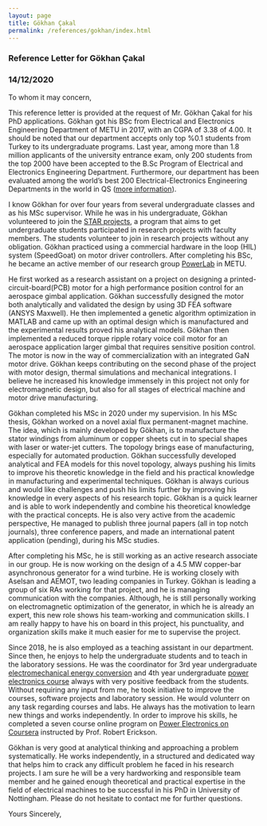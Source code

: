 ```yaml
---
layout: page
title: Gökhan Çakal
permalink: /references/gokhan/index.html
---
```


### Reference Letter for Gökhan Çakal

### 14/12/2020

To whom it may concern,

This reference letter is provided at the request of Mr. Gökhan Çakal for his PhD applications. Gökhan got his BSc from Electrical and Electronics Engineering Department of METU in 2017, with an CGPA of 3.38 of 4.00. It should be noted that our department accepts only top %0.1 students from Turkey to its undergraduate programs. Last year, among more than 1.8 million applicants of the university entrance exam, only 200 students from the top 2000 have been accepted to the B.Sc Program of Electrical and Electronics Engineering Department. Furthermore, our department has been evaluated among the world’s best 200 Electrical-Electronics Engineering Departments in the world in QS ([more information](https://www.topuniversities.com/university-rankings/university-subject-rankings/2019/engineering-electrical-electronic)). 

I know Gökhan for over four years from several undergraduate classes and as his MSc supervisor. While he was in his undergraduate, Gökhan volunteered to join the [STAR projects](http://star.eee.metu.edu.tr/), a program that aims to get undergraduate students participated in research projects with faculty members. The students volunteer to join in research projects without any obligation. Gökhan practiced using  a commercial hardware in the loop (HIL) system (SpeedGoat) on motor driver controllers. After completing his BSc, he became an active member of our research group [PowerLab](http://power.eee.metu.edu.tr) in METU. 

He first worked as a research assistant on a project on designing a printed-circuit-board(PCB) motor for a high performance position control for an aerospace gimbal application. Gökhan successfully designed the motor both analytically and validated the design by using 3D FEA software (ANSYS Maxwell). He then implemented a genetic algorithm optimization in MATLAB and came up with an optimal design which is manufactured and the experimental results proved his analytical models. Gökhan then implemented a reduced torque ripple rotary voice coil motor for an aerospace application larger gimbal that requires sensitive position control. The motor is now in the way of commercialization with an integrated GaN motor drive. Gökhan keeps contributing on the second phase of the project with motor design, thermal simulations and mechanical integrations. I believe he increased his knowledge immensely in this project not only for electromagnetic design, but also for all stages of electrical machine and motor drive manufacturing.

Gökhan completed his MSc in 2020 under my supervision. In his MSc thesis, Gökhan worked on a novel axial flux permanent-magnet machine. The idea, which is mainly developed by Gökhan, is to manufacture the stator windings from aluminum or copper sheets cut in to special shapes with laser or water-jet cutters. The topology brings ease of manufacturing, especially for automated production. Gökhan successfully developed analytical and FEA models for this novel topology, always pushing his limits to improve his theoretic knowledge in the field and his practical knowledge in manufacturing and experimental techniques.  Gökhan is always curious and would like challenges and push his limits further by improving his knowledge in every aspects of his research topic. Gökhan is a quick learner and is able to work independently and combine his theoretical knowledge with the practical concepts. He is also very active from the academic perspective, He managed to publish three journal papers (all in top notch journals), three conference papers, and made an international patent application (pending), during his MSc studies. 

After completing his MSc, he is still working as an active research associate in our group. He is now working on the design of a 4.5 MW copper-bar asynchronous generator for a wind turbine. He is working closely with Aselsan and AEMOT, two leading companies in Turkey. Gökhan is leading a group of six RAs working for that project, and he is managing communication with the companies. Although, he is still personally working on electromagnetic optimization of the generator, in which he is already an expert, this new role shows his team-working and communication skills. I am really happy to have his on board in this project, his punctuality, and organization skills make it much easier for me to supervise the project. 

Since 2018, he is also employed as a teaching assistant in our department. Since then, he enjoys to help the undergraduate students and to teach in the laboratory sessions. He was the coordinator for 3rd year undergraduate [electromechanical energy conversion](http://keysan.me/) and 4th year undergraduate [power electronics course](https://github.com/odtu/ee463) always with very positive feedback from the students. Without requiring any input from me, he took initiative to improve the courses, software projects and laboratory session. He would volunterr on any task regarding courses and labs. He always has the motivation to learn new things and works independently. In order to improve his skills, he completed a seven course online program on [Power Electronics on Coursera](https://www.coursera.org/specializations/power-electronics) instructed by Prof. Robert Erickson. 

Gökhan is very good at analytical thinking and approaching a problem systematically. He works independently, in a structured and dedicated way that helps him to crack any difficult problem he faced in his research projects. I am sure he will be a very hardworking and responsible team member and he gained enough theoretical and practical expertise in the field of electrical machines to be successful in his PhD in University of Nottingham. Please do not hesitate to contact me for further questions.

Yours Sincerely,

